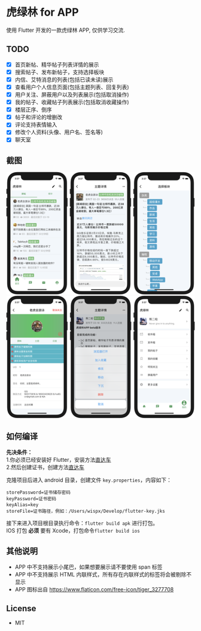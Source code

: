 # 虎绿林 for APP

使用 Flutter 开发的一款虎绿林 APP, 仅供学习交流.

## TODO

* [x] 首页新帖、精华帖子列表详情的展示
* [x] 搜索帖子、发布新帖子，支持选择板块
* [x] 内信、艾特消息的列表(包括已读未读)展示
* [x] 查看用户个人信息页面(包括主题列表、回复列表)
* [x] 用户关注、屏蔽用户以及列表展示(包括取消操作)
* [x] 我的帖子、收藏帖子列表展示(包括取消收藏操作)
* [x] 楼层正序、倒序
* [x] 帖子和评论的增删改
* [x] 评论支持表情输入
* [x] 修改个人资料(头像、用户名、签名等)
* [x] 聊天室

## 截图

![](./assets/preview-1.png)
![](./assets/preview-2.png)

## 如何编译

**先决条件：**  
1.你必须已经安装好 Flutter，安装方法[直达车](https://flutter.cn/docs/get-started/install)  
2.然后创建证书，创建方法[直达车](https://flutter.cn/docs/deployment/android#create-a-keystore)

克隆项目后进入 android 目录，创建文件 ```key.properties```，内容如下：

```
storePassword=证书储存密码
keyPassword=证书密码
keyAlias=key
storeFile=证书路径，例如：/Users/wispx/Develop/flutter-key.jks
```

接下来进入项目根目录执行命令：```flutter build apk``` 进行打包。  
IOS 打包 **必须** 要有 Xcode，打包命令```flutter build ios```

## 其他说明

- APP 中不支持展示小尾巴，如果想要展示请不要使用 span 标签
- APP 中不支持展示 HTML 内联样式，所有存在内联样式的标签将会被剔除不显示
- APP 图标出自 https://www.flaticon.com/free-icon/tiger_3277708

## License

- MIT
